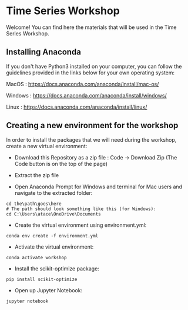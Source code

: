 # Time Series Workshop
Welcome! You can find here the materials that will be used in the Time Series Workshop.

## Installing Anaconda
If you don't have Python3 installed on your computer, you can follow the guidelines provided in the links below for your own operating system:

MacOS : https://docs.anaconda.com/anaconda/install/mac-os/

Windows : https://docs.anaconda.com/anaconda/install/windows/

Linux : https://docs.anaconda.com/anaconda/install/linux/

## Creating a new environment for the workshop
In order to install the packages that we will need during the workshop, create a new virtual environment:
- Download this Repository as a zip file : Code -> Download Zip (The Code button is on the top of the page)

- Extract the zip file

- Open Anaconda Prompt for Windows and terminal for Mac users and navigate to the extracted folder:
```
cd the\path\goes\here
# The path should look something like this (for Windows):
cd C:\Users\atace\OneDrive\Documents
```

- Create the virtual environment using environment.yml:
```
conda env create -f environment.yml
```

- Activate the virtual environment:
```
conda activate workshop
```
- Install the scikit-optimize package:
```
pip install scikit-optimize
```

- Open up Jupyter Notebook:
```
jupyter notebook
```

